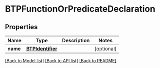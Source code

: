 # BTPFunctionOrPredicateDeclaration

## Properties
Name | Type | Description | Notes
------------ | ------------- | ------------- | -------------
**name** | [**BTPIdentifier**](BTPIdentifier.md) |  | [optional] 

[[Back to Model list]](../README.md#documentation-for-models) [[Back to API list]](../README.md#documentation-for-api-endpoints) [[Back to README]](../README.md)


